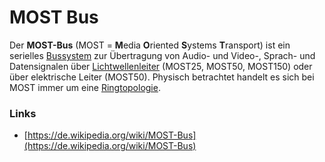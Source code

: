 # MOST Bus

Der **MOST-Bus** \(MOST = **M**edia **O**riented **S**ystems **T**ransport\) ist ein serielles [Bussystem](https://de.wikipedia.org/wiki/Bus_%28Datenverarbeitung%29) zur Übertragung von Audio- und Video-, Sprach- und Datensignalen über [Lichtwellenleiter](https://de.wikipedia.org/wiki/Lichtwellenleiter) \(MOST25, MOST50, MOST150\) oder über elektrische Leiter \(MOST50\). Physisch betrachtet handelt es sich bei MOST immer um eine [Ringtopologie](https://de.wikipedia.org/wiki/Ringtopologie).

### Links

* [https://de.wikipedia.org/wiki/MOST-Bus](https://de.wikipedia.org/wiki/MOST-Bus)



